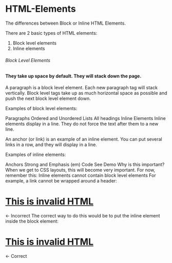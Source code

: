 # HTML-Elements
The differences between Block or Inline HTML Elements.

There are 2 basic types of HTML elements:
<ol>
  <li>Block level elements</li>
  <li>Inline elements</li>
</ol>


###### Block Level Elements
#### They take up space by default. They will stack down the page.

A paragraph is a block level element. Each new paragraph tag will stack vertically. Block level tags take up as much horizontal space as possible and push the next block level element down.

Examples of block level elements:

Paragraphs
Ordered and Unordered Lists
All headings
Inline Elements
Inline elements display in a line. They do not force the text after them to a new line.

An anchor (or link) is an example of an inline element. You can put several links in a row, and they will display in a line.

Examples of inline elements:

Anchors
Strong and Emphasis (em)
Code
See Demo
Why is this important?
When we get to CSS layouts, this will become very important. For now, remember this:
Inline elements cannot contain block level elements
For example, a link cannot be wrapped around a header:
<a href="http://example.com/"><h1>This is invalid HTML</h1></a>	← Incorrect
The correct way to do this would be to put the inline element inside the block element:
<h1><a href="http://example.com/">This is invalid HTML</a></h1>	← Correct
